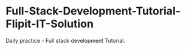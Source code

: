 # Full-Stack-Development-Tutorial-Flipit-IT-Solution
Daily practice - Full stack development Tutorial. 
